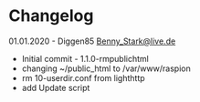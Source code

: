 # Changelog
01.01.2020 - Diggen85 <Benny_Stark@live.de>
 - Initial commit - 1.1.0-rmpublichtml
 - changing ~/public_html to /var/www/raspion
 - rm 10-userdir.conf from lighthttp
 - add Update script